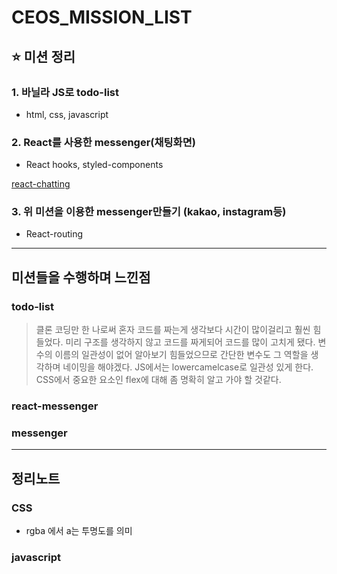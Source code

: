# CEOS_MISSION_LIST
## :star: 미션 정리

### 1. 바닐라 JS로 todo-list
- html, css, javascript

### 2. React를 사용한 messenger(채팅화면)
- React hooks, styled-components

[react-chatting](https://react-messenger-12th-ten.vercel.app/)

### 3. 위 미션을 이용한 messenger만들기 (kakao, instagram등)
- React-routing

---------------------------------------------------------

## 미션들을 수행하며 느낀점

### todo-list
  >클론 코딩만 한 나로써 혼자 코드를 짜는게 생각보다 시간이 많이걸리고 훨씬 힘들었다. 
  미리 구조를 생각하지 않고 코드를 짜게되어 코드를 많이 고치게 됐다.
  변수의 이름의 일관성이 없어 알아보기 힘들었으므로 간단한 변수도 그 역할을 생각하며 네이밍을 해야겠다.
  JS에서는 lowercamelcase로 일관성 있게 한다.
  CSS에서 중요한 요소인 flex에 대해 좀 명확히 알고 가야 할 것같다.

### react-messenger

### messenger


---------------------------------------------------------

## 정리노트

### CSS
- rgba 에서 a는 투명도를 의미

### javascript

